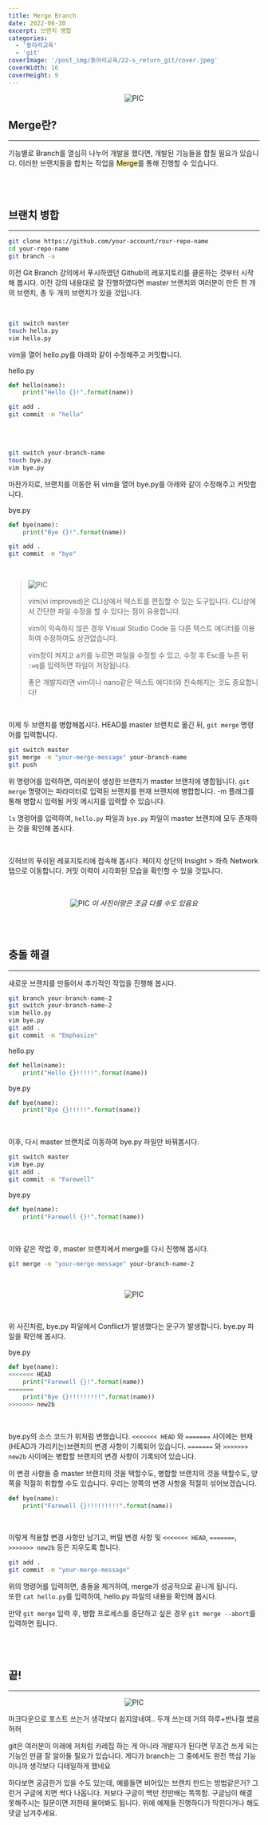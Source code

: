 ```yaml
---
title: Merge Branch
date: 2022-06-30
excerpt: 브랜치 병합
categories:
  - '동아리교육'
  - 'git'
coverImage: '/post_img/동아리교육/22-s_return_git/cover.jpeg'
coverWidth: 16
coverHeight: 9
---
```


<center>

![PIC](https://raw.githubusercontent.com/junhyuk0801/junhyuk0801.github.io/post-pictures/pictures/%EB%8F%99%EC%95%84%EB%A6%AC%EA%B5%90%EC%9C%A1/%EB%A6%AC%ED%84%B4%2022-S%20%EC%8A%A4%ED%84%B0%EB%94%94/GIT2/1.png)

</center>

## Merge란?

---

기능별로 Branch를 열심히 나누어 개발을 했다면, 개발된 기능들을 합칠 필요가 있습니다. 이러한 브랜치들을 합치는 작업을 <span style="background-color: #FFF5B1">Merge</span>를 통해 진행할 수 있습니다.

<br><br>

## 브랜치 병합

---

```bash
git clone https://github.com/your-account/rour-repo-name
cd your-repo-name
git branch -a
```

이전 Git Branch 강의에서 푸시하였던 Github의 레포지토리를 클론하는 것부터 시작해 봅시다. 이전 강의 내용대로 잘 진행하였다면 master 브랜치와 여러분이 만든 한 개의 브랜치, 총 두 개의 브랜치가 있을 것입니다.

<br>

```bash
git switch master
touch hello.py
vim hello.py
```

vim을 열어 hello.py를 아래와 같이 수정해주고 커밋합니다.

hello.py

```python
def hello(name):
    print("Hello {}!".format(name))
```

```bash
git add .
git commit -m "hello"
```

<br><br>

```bash
git switch your-branch-name
touch bye.py
vim bye.py
```

마찬가지로, 브랜치를 이동한 뒤 vim을 열어 bye.py를 아래와 같이 수정해주고 커밋합니다.

bye.py

```python
def bye(name):
    print("Bye {}!".format(name))
```

```bash
git add .
git commit -m "bye"
```

<br>

> ![PIC](https://raw.githubusercontent.com/junhyuk0801/junhyuk0801.github.io/post-pictures/pictures/%EB%8F%99%EC%95%84%EB%A6%AC%EA%B5%90%EC%9C%A1/%EB%A6%AC%ED%84%B4%2022-S%20%EC%8A%A4%ED%84%B0%EB%94%94/GIT2/2.png)
>
> vim(vi improved)은 CLI상에서 텍스트를 편집할 수 있는 도구입니다. CLI상에서 간단한 파일 수정을 할 수 있다는 점이 유용합니다.
>
> vim이 익숙하지 않은 경우 Visual Studio Code 등 다른 텍스트 에디터를 이용하여 수정하여도 상관없습니다.
>
> vim창이 켜지고 a키를 누르면 파일을 수정할 수 있고, 수정 후 Esc를 누른 뒤 `:wq`를 입력하면 파일이 저장됩니다.
>
> 좋은 개발자라면 vim이나 nano같은 텍스트 에디터와 친숙해지는 것도 중요합니다!

<br>

이제 두 브랜치를 병합해봅시다. HEAD를 master 브랜치로 옮긴 뒤, `git merge` 명령어를 입력합니다.

```bash
git switch master
git merge -m "your-merge-message" your-branch-name
git push
```

위 명령어를 입력하면, 여러분이 생성한 브랜치가 master 브랜치에 병합됩니다. `git merge` 명령어는 파라미터로 입력된 브랜치를 현재 브랜치에 병합합니다. -m 플래그를 통해 병합시 입력될 커밋 메시지를 입력할 수 있습니다.

`ls` 명령어를 입력하여, `hello.py` 파일과 `bye.py` 파일이 master 브랜치에 모두 존재하는 것을 확인해 봅시다.

<br>

깃허브의 푸쉬된 레포지토리에 접속해 봅시다. 페이지 상단의 Insight > 좌측 Network 탭으로 이동합니다. 커밋 이력이 시각화된 모습을 확인할 수 있을 것입니다.

<br>

<center>

![PIC](https://raw.githubusercontent.com/junhyuk0801/junhyuk0801.github.io/post-pictures/pictures/%EB%8F%99%EC%95%84%EB%A6%AC%EA%B5%90%EC%9C%A1/%EB%A6%AC%ED%84%B4%2022-S%20%EC%8A%A4%ED%84%B0%EB%94%94/GIT2/3.PNG)
_이 사진이랑은 조금 다를 수도 있음요_

</center>

<br><br>

## 충돌 해결

---

새로운 브랜치를 만들어서 추가적인 작업을 진행해 봅시다.

```bash
git branch your-branch-name-2
git switch your-branch-name-2
vim hello.py
vim bye.py
git add .
git commit -m "Emphasize"
```

hello.py

```python
def hello(name):
    print("Hello {}!!!!!".format(name))
```

bye.py

```python
def bye(name):
    print("Bye {}!!!!!".format(name))
```

<br>

이후, 다시 master 브랜치로 이동하여 bye.py 파일만 바꿔봅시다.

```bash
git switch master
vim bye.py
git add .
git commit -m "Farewell"
```

bye.py

```python
def bye(name):
    print("Farewell {}!".format(name))
```

<br>

이와 같은 작업 후, master 브랜치에서 merge를 다시 진행해 봅시다.

```bash
git merge -m "your-merge-message" your-branch-name-2
```

<br>

<center>

![PIC](https://raw.githubusercontent.com/junhyuk0801/junhyuk0801.github.io/post-pictures/pictures/%EB%8F%99%EC%95%84%EB%A6%AC%EA%B5%90%EC%9C%A1/%EB%A6%AC%ED%84%B4%2022-S%20%EC%8A%A4%ED%84%B0%EB%94%94/GIT2/4.PNG)

</center>

<br>

위 사진처럼, bye.py 파일에서 Conflict가 발생했다는 문구가 발생합니다. bye.py 파일을 확인해 봅시다.

<span>bye.py</span>

```python
def bye(name):
<<<<<<< HEAD
    print("Farewell {}!".format(name))
=======
    print("Bye {}!!!!!!!!!".format(name))
>>>>>>> new2b
```

<br>

bye.py의 소스 코드가 위처럼 변했습니다. `<<<<<<< HEAD` 와 `=======` 사이에는 현재 (HEAD가 가리키는)브랜치의 변경 사항이 기록되어 있습니다. `=======` 와 `>>>>>>> new2b` 사이에는 병합할 브랜치의 변경 사항이 기록되어 있습니다.

이 변경 사항들 중 master 브랜치의 것을 택할수도, 병합할 브랜치의 것을 택할수도, 양쪽을 적절히 취합할 수도 있습니다. 우리는 양쪽의 변경 사항을 적절히 섞어보겠습니다.

```python
def bye(name):
    print("Farewell {}!!!!!!!!!".format(name))
```

<br>

이렇게 적용할 변경 사항만 남기고, 버릴 변경 사항 및 `<<<<<<< HEAD`, `=======`, `>>>>>>> new2b` 등은 지우도록 합니다.

```bash
git add .
git commit -m "your-merge-message"
```

위의 명령어를 입력하면, 충돌을 제거하여, merge가 성공적으로 끝나게 됩니다.  
또한 `cat hello.py`를 입력하여, hello.py 파일의 내용을 확인해 봅시다.

만약 `git merge` 입력 후, 병합 프로세스를 중단하고 싶은 경우 `git merge --abort`를 입력하면 됩니다.

<br><br>

## 끝!

---

<center>

![PIC](https://raw.githubusercontent.com/junhyuk0801/junhyuk0801.github.io/post-pictures/pictures/%EB%8F%99%EC%95%84%EB%A6%AC%EA%B5%90%EC%9C%A1/%EB%A6%AC%ED%84%B4%2022-S%20%EC%8A%A4%ED%84%B0%EB%94%94/GIT2/5.jpg)

</center>

마크다운으로 포스트 쓰는거 생각보다 쉽지않네여.. 두개 쓰는데 거의 하루+반나절 썼음 허허

git은 여러분이 미래에 저처럼 카레집 하는 게 아니라 개발자가 된다면 무조건 쓰게 되는 기능인 만큼 잘 알아둘 필요가 있습니다. 게다가 branch는 그 중에서도 완전 핵심 기능이니까 생각보다 디테일하게 했네요

하다보면 궁금한거 있을 수도 있는데, 예를들면 비어있는 브랜치 만드는 방법같은거? 그런거 구글에 치면 싹다 나옵니다. 저보다 구글이 백만 천만배는 똑똑함. 구글님이 해결 못해주시는 질문이면 저한테 물어봐도 됩니다. 위에 예제들 진행하다가 막힌다거나 해도 댓글 남겨주세요.
